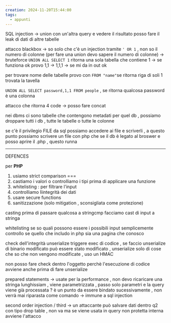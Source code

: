 ```yaml
---
creation: 2024-11-20T15:44:00
tags:
  - appunti
---
```

SQL injection -> union con un'altra query e vedere il risultato posso fare il leak di dati di altre tabelle 

attacco blackbox -> so solo che c'è un injection tramite `' OR 1` , non so il numero di colonne  (per fare una union devo sapere il numero di colonne) -> bruteforce  `UNION ALL SELECT 1` ritorna una sola tabella che contiene 1 -> se funziona ok provo 1,1 -> 1,1,1 -> se mi da in out ok

per trovare nome delle tabelle provo con `FROM "name"`se ritorna riga di soli 1 trovata la tavella 

`UNION ALL SELECT password,1,1 FROM people` , se ritorna qualcosa password è una colonna

attacco che ritorna 4 code -> posso fare concat

nei dbms ci sono tabelle che contengono metadati per quel db , possiamo droppare tutti i db , tutte le tabelle o tutte le colonne 

se c'è il privilegio FILE da sql possiamo accedere ai file e scriverli , a questo punto possiamo scrivere un file con php che se il db è legato al broswer e posso aprire il .php , questo runna 

---
DEFENCES

per **PHP**
1. usiamo strict comparison === 
2. castiamo i valori o controlliamo i tipi prima di applicare una funzione 
3. whitelisting : per filtrare  l'input
4. controlliamo lìintegrità dei dati
5. usare secure functions
6. sanitizzazione (solo mitigation , sconsigliata come protezione)

casting 
prima di passare qualcosa a stringcmp facciamo cast di input a stringa

whitelisting
se so quali possono essere i possibili input semplicemente controllo se quello che includo in php sia una pagina che conosco  

check dell'integrità
unserialize triggere exec di codice , se faccio unserialize di binario modificato può essere stato modificato , unserialize solo di cose che so che non vengono modificate , uso un HMAC

non posso fare check dentro l'oggetto perchè l'esecuzione di codice avviene anche prima di fare unserialize

prepared statements -> usate per la performance , non devo ricaricare una stringa lunghissiam , viene parametrizzata , passo solo parametri e la query viene già processata ? è un punto da essere bindato sucessivamente , non verrà mai riparasta come comando -> immune a sql injection  

second order injection / third -> un attaccante può salvare dati dentro q2 con tipo drop table , non va ma se viene usata in query non protetta interna avviene l'attacco 